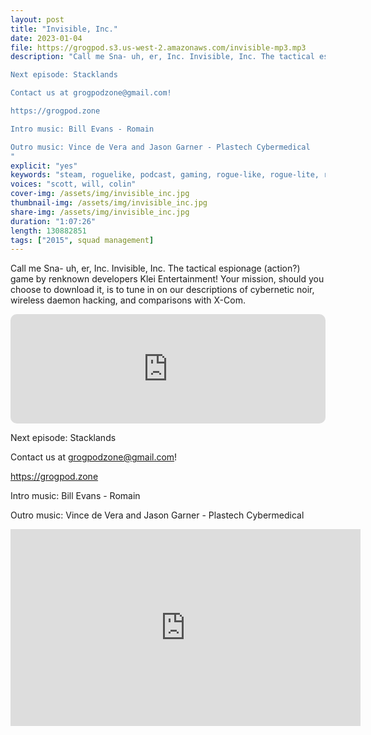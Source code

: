 ```yaml
---
layout: post
title: "Invisible, Inc."
date: 2023-01-04
file: https://grogpod.s3.us-west-2.amazonaws.com/invisible-mp3.mp3
description: "Call me Sna- uh, er, Inc. Invisible, Inc. The tactical espionage (action?) game by renknown developers Klei Entertainment! Your mission, should you choose to download it, is to tune in on our descriptions of cybernetic noir, wireless daemon hacking, and comparisons with X-Com.

Next episode: Stacklands

Contact us at grogpodzone@gmail.com!

https://grogpod.zone

Intro music: Bill Evans - Romain

Outro music: Vince de Vera and Jason Garner - Plastech Cybermedical
"
explicit: "yes" 
keywords: "steam, roguelike, podcast, gaming, rogue-like, rogue-lite, roguelite"
voices: "scott, will, colin"
cover-img: /assets/img/invisible_inc.jpg
thumbnail-img: /assets/img/invisible_inc.jpg
share-img: /assets/img/invisible_inc.jpg
duration: "1:07:26"
length: 130882851
tags: ["2015", squad management]
---
```



Call me Sna- uh, er, Inc. Invisible, Inc. The tactical espionage (action?) game by renknown developers Klei Entertainment! Your mission, should you choose to download it, is to tune in on our descriptions of cybernetic noir, wireless daemon hacking, and comparisons with X-Com.

<iframe allow="autoplay *; encrypted-media *; fullscreen *; clipboard-write" frameborder="0" height="175" style="width:100%;max-width:660px;overflow:hidden;border-radius:10px;" sandbox="allow-forms allow-popups allow-same-origin allow-scripts allow-storage-access-by-user-activation allow-top-navigation-by-user-activation" src="https://embed.podcasts.apple.com/us/podcast/invisible-inc/id1650474911?i=1000592479096&theme=auto"></iframe>

Next episode: Stacklands

Contact us at grogpodzone@gmail.com!

https://grogpod.zone

Intro music: Bill Evans - Romain

Outro music: Vince de Vera and Jason Garner - Plastech Cybermedical

<div class="embed-responsive embed-responsive-16by9">
<iframe width="560" height="315" src="https://www.youtube.com/embed/byTQmc4fJU4" title="YouTube video player" frameborder="0" allow="accelerometer; autoplay; clipboard-write; encrypted-media; gyroscope; picture-in-picture" allowfullscreen></iframe>
</div>



